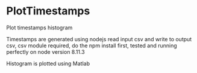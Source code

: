 # PlotTimestamps
Plot timestamps histogram 

Timestamps are generated using nodejs read input csv and write to output csv, csv module required, do the npm install first, tested and running perfectly on node version 8.11.3

Histogram is plotted using Matlab
